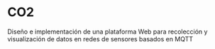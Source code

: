 # CO2
Diseño e implementación de una plataforma Web para recolección y visualización de datos en redes de sensores basados en MQTT
